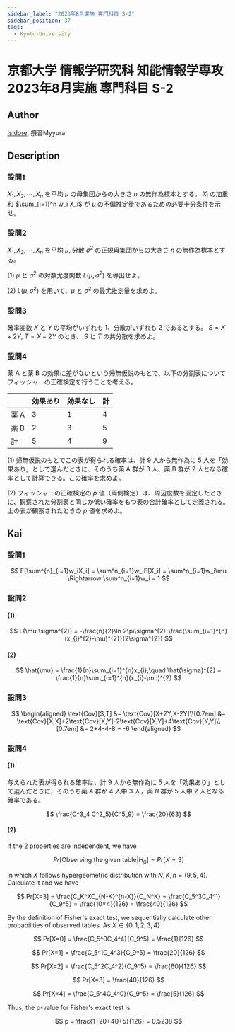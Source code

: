 ```yaml
---
sidebar_label: "2023年8月実施 専門科目 S-2"
sidebar_position: 37
tags:
  - Kyoto-University
---
```

# 京都大学 情報学研究科 知能情報学専攻 2023年8月実施 専門科目 S-2

## **Author**
[Isidore](https://github.com/heacsing), 祭音Myyura

## **Description**
### 設問1
$X_1, X_2, \cdots, X_n$ を平均 $\mu$ の母集団からの大きさ $n$ の無作為標本とする。
$X_i$ の加重和 $\sum_{i=1}^n w_i X_i$ が $\mu$ の不偏推定量であるための必要十分条件を示せ。

### 設問2
$X_1, X_2, \cdots, X_n$ を平均 $\mu$, 分散 $\sigma^2$ の正規母集団からの大きさ $n$ の無作為標本とする。

(1) $\mu$ と $\sigma^2$ の対数尤度関数 $L(\mu, \sigma^2)$ を導出せよ。

(2) $L(\mu, \sigma^2)$ を用いて、$\mu$ と $\sigma^2$ の最尤推定量を求めよ。

### 設問3
確率変数 $X$ と $Y$ の平均がいずれも $1$、分散がいずれも $2$ であるとする。
$S = X + 2Y$, $T = X - 2Y$ のとき、 $S$ と $T$ の共分散を求めよ。

### 設問4
薬 A と薬 B の効果に差がないという帰無仮説のもとで、以下の分割表についてフィッシャーの正確検定を行うことを考える。

|       | 効果あり | 効果なし | 計  |
|-------|----------|----------|----|
| 薬 A  |    3     |    1     | 4  |
| 薬 B  |    2     |    3     | 5  |
| 計    |    5     |    4     | 9  |

(1) 帰無仮説のもとでこの表が得られる確率は、計 9 人から無作為に 5 人を「効果あり」として選んだときに、そのうち薬 A 群が 3 人、薬 B 群が 2 人となる確率として計算できる。この確率を求めよ。

(2) フィッシャーの正確検定の $p$ 値（両側検定）は、周辺度数を固定したときに、観察された分割表と同じか低い確率をもつ表の合計確率として定義される。上の表が観察されたときの $p$ 値を求めよ。


## **Kai**
### 設問1

$$
E[\sum^{n}_{i=1}w_iX_i] = \sum^n_{i=1}w_iE[X_i] = \sum^n_{i=1}w_i\mu \Rightarrow \sum^n_{i=1}w_i = 1
$$

### 設問2
#### (1)

$$
L(\mu,\sigma^{2}) = -\frac{n}{2}\ln 2\pi\sigma^{2}-\frac{\sum_{i=1}^{n}(x_{i}^{2}-\mu)^{2}}{2\sigma^{2}}
$$

#### (2)

$$
\hat{\mu} = \frac{1}{n}\sum_{i=1}^{n}x_{i},\quad \hat{\sigma}^{2} = \frac{1}{n}\sum_{i=1}^{n}(x_{i}-\mu)^{2}
$$

### 設問3

$$
\begin{aligned}
\text{Cov}[S,T]
&= \text{Cov}[X+2Y,X-2Y]\\[0.7em]
&= \text{Cov}[X,X]+2\text{Cov}[X,Y]-2\text{Cov}[X,Y]+4\text{Cov}[Y,Y]\\[0.7em]
&= 2+4-4-8 = -6
\end{aligned}
$$

### 設問4
#### (1)
与えられた表が得られる確率は，計 $9$ 人から無作為に $5$ 人を「効果あり」として選んだときに，そのうち薬 $A$ 群が $4$ 人中 $3$ 人，薬 $B$ 群が $5$ 人中 $2$ 人となる確率である。

$$
\frac{C^3_4 C^2_5}{C^5_9} = \frac{20}{63}
$$

#### (2)

If the 2 properties are independent, we have

$$
Pr[\text{Observing the given table} | H_0] = Pr[X=3]
$$

in which $X$ follows hypergeometric distribution with $N, K, n = (9, 5, 4)$. Calculate it and we have

$$
Pr[X=3] = \frac{C_K^XC_{N-K}^{n-X}}{C_N^K} = \frac{C_5^3C_4^1}{C_9^5} = \frac{10×4}{126} = \frac{40}{126}
$$

By the definition of Fisher's exact test, we sequentially calculate other probabilities of observed tables. As $X \in \{0, 1, 2, 3, 4\}$

$$
Pr[X=0] = \frac{C_5^0C_4^4}{C_9^5} = \frac{1}{126}
$$

$$
Pr[X=1] = \frac{C_5^1C_4^3}{C_9^5} = \frac{20}{126}
$$

$$
Pr[X=2] = \frac{C_5^2C_4^2}{C_9^5} = \frac{60}{126}
$$

$$
Pr[X=3] = \frac{40}{126}
$$

$$
Pr[X=4] = \frac{C_5^4C_4^0}{C_9^5} = \frac{5}{126}
$$

Thus, the p-value for Fisher's exact test is 

$$
p = \frac{1+20+40+5}{126} = 0.5238
$$